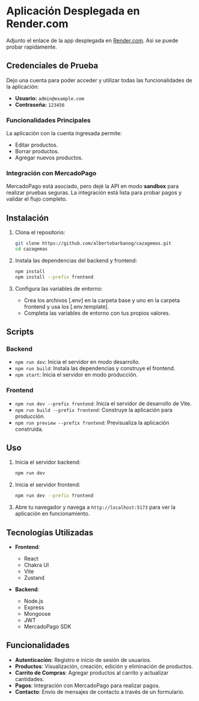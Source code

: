 # Aplicación Desplegada en Render.com

Adjunto el enlace de la app desplegada en [Render.com](https://cazagemas.onrender.com/). Asi se puede probar rapidamente.

## Credenciales de Prueba

Dejo una cuenta para poder acceder y utilizar todas las funcionalidades de la aplicación:

- **Usuario:** `admin@example.com`
- **Contraseña:** `123456`

### Funcionalidades Principales

La aplicación con la cuenta ingresada permite:

- Editar productos.
- Borrar productos.
- Agregar nuevos productos.

### Integración con MercadoPago

MercadoPago está asociado, pero dejé la API en modo **sandbox** para realizar pruebas seguras. La integración está lista para probar pagos y validar el flujo completo.

## Instalación

1. Clona el repositorio:

   ```sh
   git clone https://github.com/albertobarbanog/cazagemas.git
   cd cazagemas
   ```

2. Instala las dependencias del backend y frontend:

   ```sh
   npm install
   npm install --prefix frontend
   ```

3. Configura las variables de entorno:
   - Crea los archivos [.env] en la carpeta base y uno en la carpeta frontend y usa los [.env.template].
   - Completa las variables de entorno con tus propios valores.

## Scripts

### Backend

- `npm run dev`: Inicia el servidor en modo desarrollo.
- `npm run build`: Instala las dependencias y construye el frontend.
- `npm start`: Inicia el servidor en modo producción.

### Frontend

- `npm run dev --prefix frontend`: Inicia el servidor de desarrollo de Vite.
- `npm run build --prefix frontend`: Construye la aplicación para producción.
- `npm run preview --prefix frontend`: Previsualiza la aplicación construida.

## Uso

1. Inicia el servidor backend:

   ```sh
   npm run dev
   ```

2. Inicia el servidor frontend:

   ```sh
   npm run dev --prefix frontend
   ```

3. Abre tu navegador y navega a `http://localhost:5173` para ver la aplicación en funcionamiento.

## Tecnologías Utilizadas

- **Frontend**:

  - React
  - Chakra UI
  - Vite
  - Zustand

- **Backend**:
  - Node.js
  - Express
  - Mongoose
  - JWT
  - MercadoPago SDK

## Funcionalidades

- **Autenticación**: Registro e inicio de sesión de usuarios.
- **Productos**: Visualización, creación, edición y eliminación de productos.
- **Carrito de Compras**: Agregar productos al carrito y actualizar cantidades.
- **Pagos**: Integración con MercadoPago para realizar pagos.
- **Contacto**: Envío de mensajes de contacto a través de un formulario.
